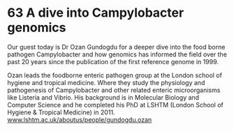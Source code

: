 # 63 A dive into Campylobacter genomics

Our guest today is Dr Ozan Gundogdu for a deeper dive into the food borne pathogen Campylobacter and how genomics has informed the field over the past 20 years since the publication of the first reference genome in 1999.

Ozan leads the foodborne enteric pathogen group at the London school of hygiene and tropical medicine. Where they study the physiology and pathogenesis of Campylobacter and other related enteric microorganisms like Listeria and Vibrio. His background is in Molecular Biology and Computer Science and he completed his PhD at LSHTM (London School of Hygiene &amp; Tropical Medicine) in 2011.
www.lshtm.ac.uk/aboutus/people/gundogdu.ozan

